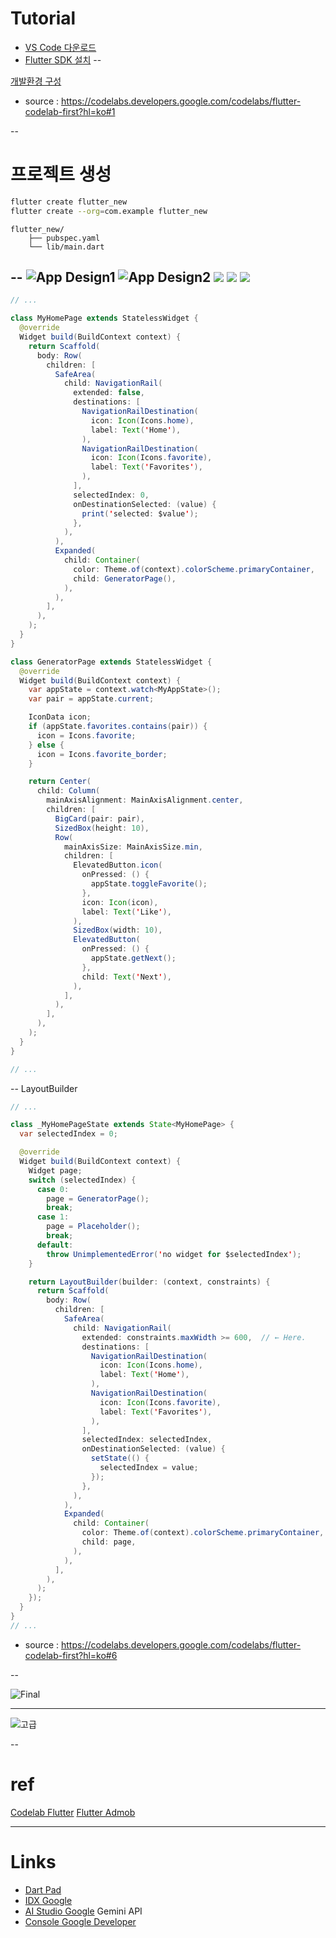 # Tutorial
- [VS Code 다운로드](https://code.visualstudio.com/download)
- [Flutter SDK 설치](https://docs.flutter.dev/get-started/install)
--

[개발환경 구성](https://codelabs.developers.google.com/static/codelabs/flutter-codelab-first/img/d105428cb3aae7d5_856.png?hl=ko)
- source : https://codelabs.developers.google.com/codelabs/flutter-codelab-first?hl=ko#1

--
# 프로젝트 생성
```bash
flutter create flutter_new
flutter create --org=com.example flutter_new
```

```
flutter_new/
    ├── pubspec.yaml
    └── lib/main.dart
```

--
![App Design1](https://codelabs.developers.google.com/static/codelabs/flutter-codelab-first/img/2bbee054d81a3127_856.png?hl=ko)
![App Design2](https://codelabs.developers.google.com/static/codelabs/flutter-codelab-first/img/e6b01a8c90df8ffa_856.png?hl=ko)
![](https://codelabs.developers.google.com/static/codelabs/flutter-codelab-first/img/11981147e3497c77.gif?hl=ko)
![](https://codelabs.developers.google.com/static/codelabs/flutter-codelab-first/img/9320e50cad339e7b_856.png?hl=ko)
![](https://codelabs.developers.google.com/static/codelabs/flutter-codelab-first/img/bef3378cb73f9a40_856.png?hl=ko)
--

```java
// ...

class MyHomePage extends StatelessWidget {
  @override
  Widget build(BuildContext context) {
    return Scaffold(
      body: Row(
        children: [
          SafeArea(
            child: NavigationRail(
              extended: false,
              destinations: [
                NavigationRailDestination(
                  icon: Icon(Icons.home),
                  label: Text('Home'),
                ),
                NavigationRailDestination(
                  icon: Icon(Icons.favorite),
                  label: Text('Favorites'),
                ),
              ],
              selectedIndex: 0,
              onDestinationSelected: (value) {
                print('selected: $value');
              },
            ),
          ),
          Expanded(
            child: Container(
              color: Theme.of(context).colorScheme.primaryContainer,
              child: GeneratorPage(),
            ),
          ),
        ],
      ),
    );
  }
}

class GeneratorPage extends StatelessWidget {
  @override
  Widget build(BuildContext context) {
    var appState = context.watch<MyAppState>();
    var pair = appState.current;

    IconData icon;
    if (appState.favorites.contains(pair)) {
      icon = Icons.favorite;
    } else {
      icon = Icons.favorite_border;
    }

    return Center(
      child: Column(
        mainAxisAlignment: MainAxisAlignment.center,
        children: [
          BigCard(pair: pair),
          SizedBox(height: 10),
          Row(
            mainAxisSize: MainAxisSize.min,
            children: [
              ElevatedButton.icon(
                onPressed: () {
                  appState.toggleFavorite();
                },
                icon: Icon(icon),
                label: Text('Like'),
              ),
              SizedBox(width: 10),
              ElevatedButton(
                onPressed: () {
                  appState.getNext();
                },
                child: Text('Next'),
              ),
            ],
          ),
        ],
      ),
    );
  }
}

// ...
```

--
LayoutBuilder

```java
// ...

class _MyHomePageState extends State<MyHomePage> {
  var selectedIndex = 0;

  @override
  Widget build(BuildContext context) {
    Widget page;
    switch (selectedIndex) {
      case 0:
        page = GeneratorPage();
        break;
      case 1:
        page = Placeholder();
        break;
      default:
        throw UnimplementedError('no widget for $selectedIndex');
    }

    return LayoutBuilder(builder: (context, constraints) {
      return Scaffold(
        body: Row(
          children: [
            SafeArea(
              child: NavigationRail(
                extended: constraints.maxWidth >= 600,  // ← Here.
                destinations: [
                  NavigationRailDestination(
                    icon: Icon(Icons.home),
                    label: Text('Home'),
                  ),
                  NavigationRailDestination(
                    icon: Icon(Icons.favorite),
                    label: Text('Favorites'),
                  ),
                ],
                selectedIndex: selectedIndex,
                onDestinationSelected: (value) {
                  setState(() {
                    selectedIndex = value;
                  });
                },
              ),
            ),
            Expanded(
              child: Container(
                color: Theme.of(context).colorScheme.primaryContainer,
                child: page,
              ),
            ),
          ],
        ),
      );
    });
  }
}
// ...
```

- source : https://codelabs.developers.google.com/codelabs/flutter-codelab-first?hl=ko#6

--

![Final](https://codelabs.developers.google.com/static/codelabs/flutter-codelab-first/img/d6e3d5f736411f13_856.png?hl=ko)

---

![고급](https://codelabs.developers.google.com/static/codelabs/flutter-codelab-first/img/d4afd1f43ab976f7.gif?hl=ko)

--

# ref
[Codelab Flutter](https://codelabs.developers.google.com/codelabs/flutter-codelab-first?hl=ko#0)
[Flutter Admob](https://codelabs.developers.google.com/codelabs/admob-ads-in-flutter?hl=ko)

---
# Links
- [Dart Pad](https://dartpad.dev/)
- [IDX Google](https://idx.google.com/)
- [AI Studio Google](https://aistudio.google.com/)  Gemini API
- [Console Google Developer](https://console.cloud.google.com/)
